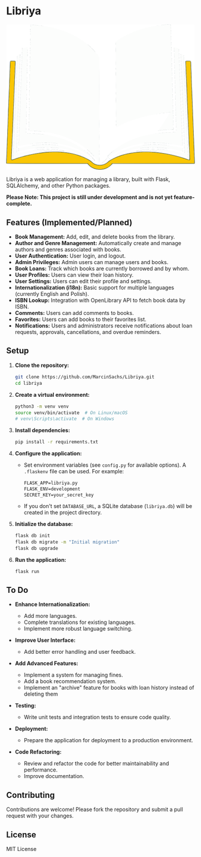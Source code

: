 # Libriya
![alt text](app/static/images/logo.svg)

Libriya is a web application for managing a library, built with Flask, SQLAlchemy, and other Python packages.

**Please Note: This project is still under development and is not yet feature-complete.**

## Features (Implemented/Planned)

*   **Book Management:** Add, edit, and delete books from the library.
*   **Author and Genre Management:** Automatically create and manage authors and genres associated with books.
*   **User Authentication:** User login, and logout.
*   **Admin Privileges:** Admin users can manage users and books.
*   **Book Loans:** Track which books are currently borrowed and by whom.
*   **User Profiles:** Users can view their loan history.
*   **User Settings:** Users can edit their profile and settings.
*   **Internationalization (i18n):** Basic support for multiple languages (currently English and Polish).
*   **ISBN Lookup:** Integration with OpenLibrary API to fetch book data by ISBN.
*   **Comments:** Users can add comments to books.
*   **Favorites:** Users can add books to their favorites list.
*   **Notifications:**  Users and administrators receive notifications about loan requests, approvals, cancellations, and overdue reminders.

## Setup

1.  **Clone the repository:**

    ```bash
    git clone https://github.com/MarcinSachs/Libriya.git
    cd libriya
    ```

2.  **Create a virtual environment:**

    ```bash
    python3 -m venv venv
    source venv/bin/activate  # On Linux/macOS
    # venv\Scripts\activate  # On Windows
    ```

3.  **Install dependencies:**

    ```bash
    pip install -r requirements.txt
    ```

4.  **Configure the application:**

    *   Set environment variables (see `config.py` for available options). A `.flaskenv` file can be used. For example:

        ```
        FLASK_APP=libriya.py
        FLASK_ENV=development
        SECRET_KEY=your_secret_key
        ```

    *   If you don't set `DATABASE_URL`, a SQLite database (`libriya.db`) will be created in the project directory.

5.  **Initialize the database:**

    ```bash
    flask db init
    flask db migrate -m "Initial migration"
    flask db upgrade
    ```

6.  **Run the application:**

    ```bash
    flask run
    ```

## To Do

*   **Enhance Internationalization:**
    *   Add more languages.
    *   Complete translations for existing languages.
    *   Implement more robust language switching.

*   **Improve User Interface:**
    *   Add better error handling and user feedback.

*   **Add Advanced Features:**
    *   Implement a system for managing fines.
    *   Add a book recommendation system.
    *   Implement an "archive" feature for books with loan history instead of deleting them

*   **Testing:**
    *   Write unit tests and integration tests to ensure code quality.

*   **Deployment:**
    *   Prepare the application for deployment to a production environment.

*   **Code Refactoring:**
    *   Review and refactor the code for better maintainability and performance.
    *   Improve documentation.

## Contributing

Contributions are welcome! Please fork the repository and submit a pull request with your changes.

## License

MIT License